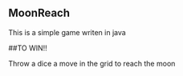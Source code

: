 ## MoonReach

This is a simple game writen in java

##TO WIN!!

Throw a dice a move in the grid to reach the moon